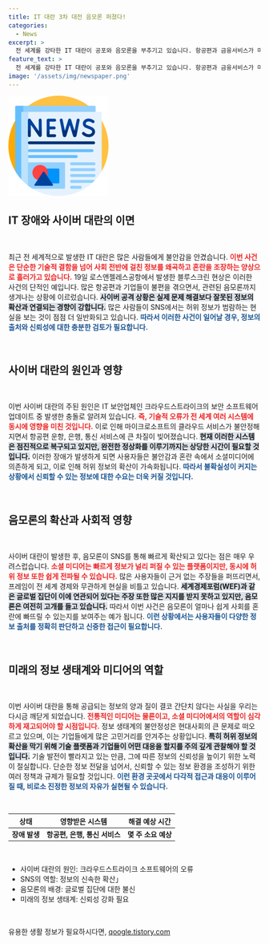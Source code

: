 ```yaml
---
title: IT 대란 3차 대전 음모론 퍼졌다!
categories:
  - News
excerpt: >
  전 세계를 강타한 IT 대란이 공포와 음모론을 부추기고 있습니다. 항공편과 금융서비스가 마비된 가운데, 소셜미디어는 근거 없는 종말론과 엘리트 집단에 대한 여론을 급속히 확산시키고 있죠. 과연 이 사태의 진실은 무엇일까요? 클릭해보세요!
feature_text: >
  전 세계를 강타한 IT 대란이 공포와 음모론을 부추기고 있습니다. 항공편과 금융서비스가 마비된 가운데, 소셜미디어는 근거 없는 종말론과 엘리트 집단에 대한 여론을 급속히 확산시키고 있죠. 과연 이 사태의 진실은 무엇일까요? 클릭해보세요!
image: '/assets/img/newspaper.png'
---
```


<p><img src="/assets/img/newspaper.png" alt="kimp 속보" /></p>

<h2 data-ke-size="size26">IT 장애와 사이버 대란의 이면</h2>

<p data-ke-size="size16">&nbsp;</p>

<p>최근 전 세계적으로 발생한 IT 대란은 많은 사람들에게 불안감을 안겼습니다. <b><span style="color: #ee2323;">이번 사건은 단순한 기술적 결함을 넘어 사회 전반에 걸친 정보를 왜곡하고 혼란을 조장하는 양상으로 흘러가고 있습니다.</span></b> 19일 로스앤젤레스공항에서 발생한 블루스크린 현상은 이러한 사건의 단적인 예입니다. 많은 항공편과 기업들이 불편을 겪으면서, 관련된 음모론까지 생겨나는 상황에 이르렀습니다. <b><span style="background-color: #21538527;">사이버 공격 상황은 실제 문제 해결보다 잘못된 정보의 확산과 연결되는 경향이 강합니다.</span></b> 많은 사람들이 SNS에서는 허위 정보가 범람하는 현실을 보는 것이 점점 더 일반화되고 있습니다. <b><span style="color: #1a5490;">따라서 이러한 사건이 일어날 경우, 정보의 출처와 신뢰성에 대한 충분한 검토가 필요합니다.</span></b></p>

<p data-ke-size="size16">&nbsp;</p>

<h2 data-ke-size="size26">사이버 대란의 원인과 영향</h2>

<p data-ke-size="size16">&nbsp;</p>

<p>이번 사이버 대란의 주된 원인은 IT 보안업체인 크라우드스트라이크의 보안 소프트웨어 업데이트 중 발생한 충돌로 알려져 있습니다. <b><span style="color: #ee2323;">즉, 기술적 오류가 전 세계 여러 시스템에 동시에 영향을 미친 것입니다.</span></b> 이로 인해 마이크로소프트의 클라우드 서비스가 불안정해지면서 항공편 운항, 은행, 통신 서비스에 큰 차질이 빚어졌습니다. <b><span style="background-color: #21538527;">현재 이러한 시스템은 점진적으로 복구되고 있지만, 완전한 정상화를 이루기까지는 상당한 시간이 필요할 것입니다.</span></b> 이러한 장애가 발생하게 되면 사용자들은 불안감과 혼란 속에서 소셜미디어에 의존하게 되고, 이로 인해 허위 정보의 확산이 가속화됩니다. <b><span style="color: #1a5490;">따라서 불확실성이 커지는 상황에서 신뢰할 수 있는 정보에 대한 수요는 더욱 커질 것입니다.</span></b></p>

<p data-ke-size="size16">&nbsp;</p>

<h2 data-ke-size="size26">음모론의 확산과 사회적 영향</h2>

<p data-ke-size="size16">&nbsp;</p>

<p>사이버 대란이 발생한 후, 음모론이 SNS를 통해 빠르게 확산되고 있다는 점은 매우 우려스럽습니다. <b><span style="color: #ee2323;">소셜 미디어는 빠르게 정보가 널리 퍼질 수 있는 플랫폼이지만, 동시에 허위 정보 또한 쉽게 전파될 수 있습니다.</span></b> 많은 사용자들이 근거 없는 주장들을 퍼뜨리면서, 프레임이 전 세계 경제와 무관하게 현실을 비틀고 있습니다. <b><span style="background-color: #21538527;">세계경제포럼(WEF)과 같은 글로벌 집단이 이에 연관되어 있다는 주장 또한 많은 지지를 받지 못하고 있지만, 음모론은 여전히 고개를 들고 있습니다.</span></b> 따라서 이번 사건은 음모론이 얼마나 쉽게 사회를 혼란에 빠뜨릴 수 있는지를 보여주는 예가 됩니다. <b><span style="color: #1a5490;">이런 상황에서는 사용자들이 다양한 정보 출처를 정확히 판단하고 신중한 접근이 필요합니다.</span></b></p>

<p data-ke-size="size16">&nbsp;</p>

<h2 data-ke-size="size26">미래의 정보 생태계와 미디어의 역할</h2>

<p data-ke-size="size16">&nbsp;</p>

<p>이번 사이버 대란을 통해 공급되는 정보의 양과 질이 결코 간단치 않다는 사실을 우리는 다시금 깨닫게 되었습니다. <b><span style="color: #ee2323;">전통적인 미디어는 물론이고, 소셜 미디어에서의 역할이 심각하게 재고되어야 할 시점입니다.</span></b> 정보 생태계의 불안정성은 현대사회의 큰 문제로 떠오르고 있으며, 이는 기업들에게 많은 고민거리를 안겨주는 상황입니다. <b><span style="background-color: #21538527;">특히 허위 정보의 확산을 막기 위해 기술 플랫폼과 기업들이 어떤 대응을 할지를 주의 깊게 관찰해야 할 것입니다.</span></b> 기술 발전이 빨라지고 있는 만큼, 그에 따른 정보의 신뢰성을 높이기 위한 노력이 절실합니다. 단순한 정보 전달을 넘어서, 신뢰할 수 있는 정보 환경을 조성하기 위한 여러 정책과 규제가 필요할 것입니다. <b><span style="color: #1a5490;">이런 환경 곳곳에서 다각적 접근과 대응이 이루어질 때, 비로소 진정한 정보의 자유가 실현될 수 있습니다.</span></b></p>

<p data-ke-size="size16">&nbsp;</p>

<table>
  <thead>
    <tr>
      <th>상태</th>
      <th>영향받은 시스템</th>
      <th>해결 예상 시간</th>
    </tr>
  </thead>
  <tbody>
    <tr>
      <td style="text-align: center; height: 17px;"><b>장애 발생</b></td>
      <td style="text-align: center; height: 17px;"><b>항공편, 은행, 통신 서비스</b></td>
      <td style="text-align: center; height: 17px;"><b>몇 주 소요 예상</b></td>
    </tr>
  </tbody>
</table>

<p data-ke-size="size16">&nbsp;</p>

<ul>
  <li>사이버 대란의 원인: 크라우드스트라이크 소프트웨어의 오류</li>
  <li>SNS의 역할: 정보의 신속한 확산」</li>
  <li>음모론의 배경: 글로벌 집단에 대한 불신</li>
  <li>미래의 정보 생태계: 신뢰성 강화 필요</li>
</ul>

<p data-ke-size="size16">&nbsp;</p>
유용한 생활 정보가 필요하시다면, <a href="https://qoogle.tistory.com" rel="dofollow">qoogle.tistory.com</a>


